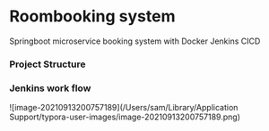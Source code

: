 # Roombooking system
Springboot microservice booking system with Docker Jenkins CICD

### Project Structure





### Jenkins work flow

![image-20210913200757189](/Users/sam/Library/Application Support/typora-user-images/image-20210913200757189.png)
